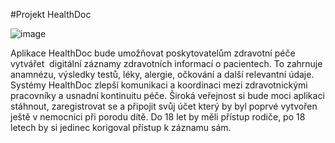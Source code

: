 #Projekt HealthDoc

![image](https://github.com/user-attachments/assets/9724e271-ffac-4ea6-ab22-4910d7e40a67)


Aplikace HealthDoc bude umožňovat poskytovatelům zdravotní péče vytvářet  digitální záznamy zdravotních informací o pacientech. To zahrnuje anamnézu, výsledky testů, léky, alergie, očkování a další relevantní údaje. Systémy HealthDoc zlepší komunikaci a koordinaci mezi zdravotnickými pracovníky a usnadní kontinuitu péče.
Široká veřejnost si bude moci aplikaci stáhnout, zaregistrovat se a připojit svůj účet který by byl poprvé vytvořen ještě v nemocnici při porodu dítě. Do 18 let by měli přístup rodiče, po 18 letech by si jedinec korigoval přístup k záznamu sám.
